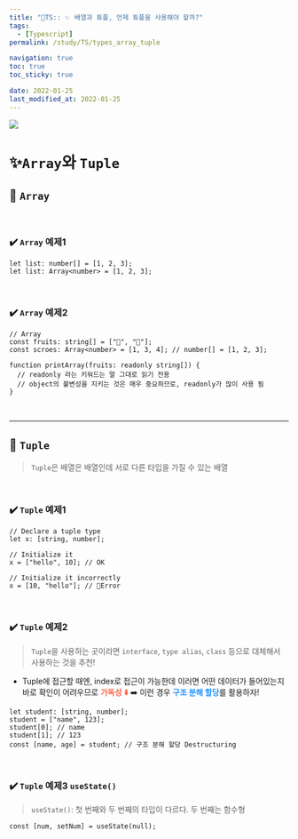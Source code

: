 ```yaml
---
title: "💫TS:: ✨ 배열과 튜플, 언제 튜플을 사용해야 할까?"
tags:
  - [Typescript]
permalink: /study/TS/types_array_tuple

navigation: true
toc: true
toc_sticky: true

date: 2022-01-25
last_modified_at: 2022-01-25
---
```


![](https://images.velog.io/images/april_5/post/fef3266f-5808-4e74-a394-3cc0c8bd35a3/typescript.png)

# ✨`Array`와 `Tuple`

## 🔷 `Array`

<br />

### ✔️ `Array` 예제1

```tsx
let list: number[] = [1, 2, 3];
let list: Array<number> = [1, 2, 3];
```

<br />

### ✔️ `Array` 예제2

```tsx
// Array
const fruits: string[] = ["🍅", "🍌"];
const scroes: Array<number> = [1, 3, 4]; // number[] = [1, 2, 3];

function printArray(fruits: readonly string[]) {
  // readonly 라는 키워드는 말 그대로 읽기 전용
  // object의 불변성을 지키는 것은 매우 중요하므로, readonly가 많이 사용 됨
}
```

<br />

---

## 🔷 `Tuple`

> `Tuple`은 배열은 배열인데 서로 다른 타입을 가질 수 있는 배열

<br />

### ✔️ `Tuple` 예제1

```tsx
// Declare a tuple type
let x: [string, number];

// Initialize it
x = ["hello", 10]; // OK

// Initialize it incorrectly
x = [10, "hello"]; // 💩Error
```

<br />

### ✔️ `Tuple` 예제2

> `Tuple`을 사용하는 곳이라면 `interface`, `type alias`, `class` 등으로 대체해서 사용하는 것을 추천!

- Tuple에 접근할 때엔, index로 접근이 가능한데 이러면 어떤 데이터가 들어있는지 바로 확인이 어려우므로 <span style='color:tomato'>**가독성 ⬇️**</span>
  ➡️ 이런 경우 <span style='color:dodgerblue'>**구조 분해 할당**</span>를 활용하자!

```tsx
let student: [string, number];
student = ["name", 123];
student[0]; // name
student[1]; // 123
const [name, age] = student; // 구조 분해 할당 Destructuring
```

<br />

### ✔️ `Tuple` 예제3 `useState()`

> `useState()`: 첫 번째와 두 번째의 타입이 다르다. 두 번째는 함수형

```tsx
const [num, setNum] = useState(null);
```
